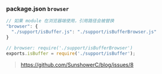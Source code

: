 ### package.json `browser`
``` js
// 如果 module 在浏览器端使用，引用路径会被替换
"browser": {
  "./support/isBuffer.js": "./support/isBufferBrowser.js"
}

// browser: require('./support/isBufferBrowser')
exports.isBuffer = require('./support/isBuffer');
```

> https://github.com/SunshowerC/blog/issues/8